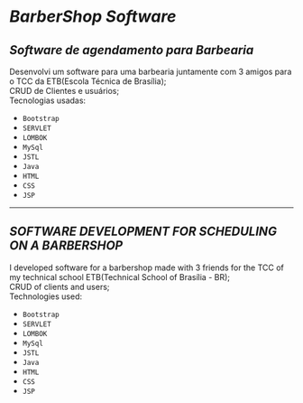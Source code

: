 # *BarberShop Software*
_**Software de agendamento para Barbearia**_
---
Desenvolvi um software para uma barbearia juntamente com 3 amigos para o TCC da ETB(Escola Técnica de Brasília);\
CRUD de Clientes e usuários;\
Tecnologias usadas:
* `Bootstrap`
* `SERVLET`
* `LOMBOK`
* `MySql`
* `JSTL`
* `Java`
* `HTML`
* `CSS`
* `JSP`

---
_**SOFTWARE DEVELOPMENT FOR SCHEDULING ON A BARBERSHOP**_
---
I developed software for a barbershop made with 3 friends for the TCC of my technical school ETB(Technical School of Brasília - BR);\
CRUD of clients and users;\
Technologies used:
* `Bootstrap`
* `SERVLET`
* `LOMBOK`
* `MySql`
* `JSTL`
* `Java`
* `HTML`
* `CSS`
* `JSP`
